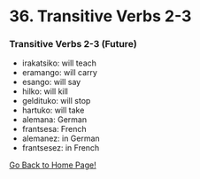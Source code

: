 # 36. Transitive Verbs 2-3
### Transitive Verbs 2-3 (Future)
* irakatsiko: will teach
* eramango: will carry
* esango: will say
* hilko: will kill
* geldituko: will stop
* hartuko: will take
* alemana: German
* frantsesa: French
* alemanez: in German
* frantsesez: in French

[ Go Back to Home Page!](..)
